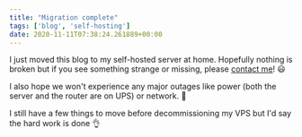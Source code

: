 ```yaml
---
title: "Migration complete"
tags: ['blog', 'self-hosting']
date: 2020-11-11T07:38:24.261889+00:00
---
```

I just moved this blog to my self-hosted server at home. Hopefully nothing is broken but if you see something strange or missing, please [contact me](/about-me/)! 😃

I also hope we won't experience any major outages like power (both the server and the router are on UPS) or network. 🤔

I still have a few things to move before decommissioning my VPS but I'd say the hard work is done 👌
